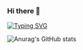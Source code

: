 ### Hi there 👋

[![Typing SVG](https://readme-typing-svg.demolab.com?font=Fira+Code&pause=1000&color=000000&width=435&lines=Hi+I+am+Software+Engineer)](https://git.io/typing-svg)

![Anurag's GitHub stats](https://github-readme-stats.vercel.app/api?username=w-ryan-jung&show_icons=true&theme=radical)
